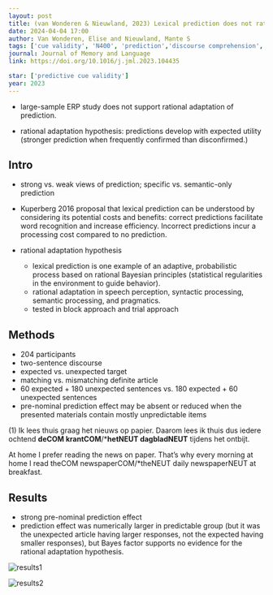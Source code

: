 ```yaml
---
layout: post
title: (van Wonderen & Nieuwland, 2023) Lexical prediction does not rationally adapt to prediction error - ERP evidence from pre-nominal articles
date: 2024-04-04 17:00
author: Van Wonderen, Elise and Nieuwland, Mante S
tags: ['cue validity', 'N400', 'prediction','discourse comprehension','Bayesian optimality','belief updating','expectation adaptation']
journal: Journal of Memory and Language
link: https://doi.org/10.1016/j.jml.2023.104435

star: ['predictive cue validity']
year: 2023
---
```


- large-sample ERP study does not support rational adaptation of prediction.

- rational adaptation hypothesis: predictions develop with expected utility (stronger prediction when frequently confirmed than disconfirmed.)

## Intro

- strong vs. weak views of prediction; specific vs. semantic-only prediction
- Kuperberg 2016 proposal that lexical prediction can be understood by considering its potential costs and benefits: correct predictions facilitate word recognition and increase efficiency. Incorrect predictions incur a processing cost compared to no prediction.

- rational adaptation hypothesis
    - lexical prediction is one example of an adaptive, probabilistic process based on rational Bayesian principles (statistical regularities in the environment to guide behavior).
    - rational adaptation in speech perception, syntactic processing, semantic processing, and pragmatics.
    - tested in block approach and trial approach

## Methods

- 204 participants
- two-sentence discourse
- expected vs. unexpected target
- matching vs. mismatching definite article
- 60 expected + 180 unexpected sentences vs. 180 expected + 60 unexpected sentences
- pre-nominal prediction effect may be absent or reduced when the presented materials contain mostly unpredictable items

(1) Ik lees thuis graag het nieuws op papier. Daarom lees ik thuis dus iedere ochtend **deCOM krantCOM**/*__hetNEUT dagbladNEUT__ tijdens het ontbijt.

At home I prefer reading the news on paper. That’s why every morning at home I read theCOM newspaperCOM/*theNEUT daily newspaperNEUT at breakfast.

## Results

- strong pre-nominal prediction effect
- prediction effect was numerically larger in predictable group (but it was the unexpected article having larger responses, not the expected having smaller responses), but Bayes factor supports no evidence for the rational adaptation hypothesis.

![results1](/reading-notes/img/articles-phd/vanwonderen-2023-1.png)

![results2](/reading-notes/img/articles-phd/vanwonderen-2023-2.png)